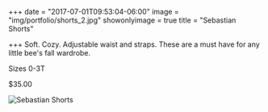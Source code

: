 +++
date = "2017-07-01T09:53:04-06:00"
image = "img/portfolio/shorts_2.jpg"
showonlyimage = true
title = "Sebastian Shorts"

+++
Soft. Cozy. Adjustable waist and straps. These are a must have for any little bee's fall wardrobe.

Sizes 0-3T

$35.00

![Sebastian Shorts](/img/portfolio/shorts_2.jpg)
